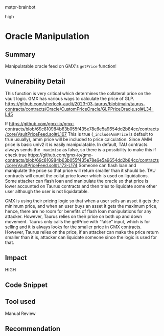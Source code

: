 mstpr-brainbot

high

# Oracle Manipulation

## Summary
Manipulatable oracle feed on GMX's `getPrice` function!
## Vulnerability Detail
This function is very critical which determines the collateral price on the vault logic. GMX has various ways to calculate the price of  GLP. 
https://github.com/sherlock-audit/2023-03-taurus/blob/main/taurus-contracts/contracts/Oracle/CustomPriceOracle/GLPPriceOracle.sol#L34-L45

If https://github.com/gmx-io/gmx-contracts/blob/69c810984b63b055f435e78e6e5a9654dd2b84cc/contracts/core/VaultPriceFeed.sol#L167
This is true (`_includeAmmPrice` is default to true usually), amm price will be included to price calculation. Since AMM price is basic univ2 it is easily manipulatable. In default, TAU contracts always sends the `_maximise` as false, so there is a possibility to make this if check true https://github.com/gmx-io/gmx-contracts/blob/69c810984b63b055f435e78e6e5a9654dd2b84cc/contracts/core/VaultPriceFeed.sol#L173-L174
Someone can flash loan and manipulate the price so that price will return smaller than it should be. TAU contracts will count the collat price lower which is used on liquidations. Some attacker can flash loan and manipulate the oracle so that price is lower accounted on Taurus contracts and then tries to liquidate some other user although the user is not liquidatable. 

GMX is using their pricing logic so that when a user sells an asset it gets the minimum price, and when an user buys an asset it gets the maximum price, hence, there are no room for benefits of flash loan manipulations for any attacker. However, Taurus relies on their price on both up and down movement. Taurus only calls the getPrice with “false” input, which is for selling and it is always looks for the smaller price in GMX contracts. However, Taurus relies on the price, if an attacker can make the price return smaller than it is, attacker can liquidate someone since the logic is used for that.

## Impact
HIGH
## Code Snippet

## Tool used

Manual Review

## Recommendation
